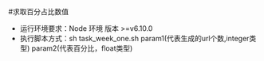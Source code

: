 #求取百分占比数值

- 运行环境要求：Node 环境 版本 >=v6.10.0
- 执行脚本方式：sh task_week_one.sh param1(代表生成的url个数,integer类型) param2(代表百分比，float类型) 